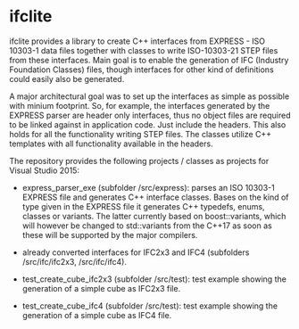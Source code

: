 # ifclite
ifclite provides a library to create C++ interfaces from EXPRESS - ISO 10303-1 data files together with classes to write ISO-10303-21 STEP files from these interfaces. Main goal is to enable the generation of IFC (Industry Foundation Classes) files, though interfaces for other kind of definitions could easily also be generated.

A major architectural goal was to set up the interfaces as simple as possible with minium footprint. So, for example, the interfaces generated by the EXPRESS parser are header only interfaces, thus no object files are required to be linked against in application code. Just include the headers. This also holds for all the functionality writing STEP files. The classes utilize C++ templates with all functionality available in the headers.

The repository provides the following projects / classes as projects for Visual Studio 2015:

- express_parser_exe (subfolder /src/express): parses an ISO 10303-1 EXPRESS file and generates C++ interface classes. Bases on the kind of type given in the EXPRESS file it generates C++ typedefs, enums, classes or variants. The latter currently based on boost::variants, which will however be changed to std::variants from the C++17 as soon as these will be supported by the major compilers.

- already converted interfaces for IFC2x3 and IFC4 (subfolders /src/ifc/ifc2x3, /src/ifc/ifc4).

- test_create_cube_ifc2x3 (subfolder /src/test): test example showing the generation of a simple cube as IFC2x3 file. 

- test_create_cube_ifc4 (subfolder /src/test): test example showing the generation of a simple cube as IFC4 file.
